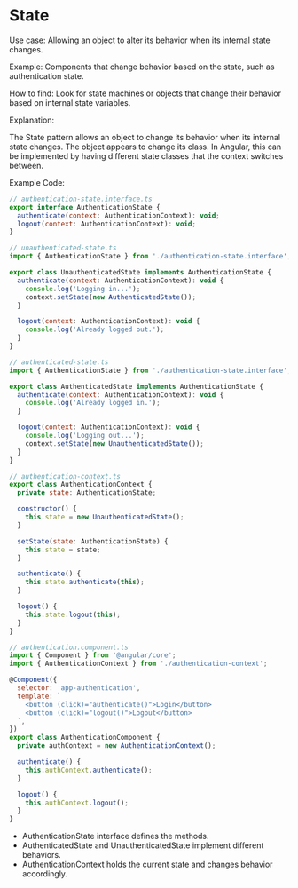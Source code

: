 # State

Use case: Allowing an object to alter its behavior when its internal state changes.

Example: Components that change behavior based on the state, such as authentication state.

How to find: Look for state machines or objects that change their behavior based on internal state variables.

Explanation:

The State pattern allows an object to change its behavior when its internal state changes. The object appears to change its class. In Angular, this can be implemented by having different state classes that the context switches between.

Example Code:

```js
// authentication-state.interface.ts
export interface AuthenticationState {
  authenticate(context: AuthenticationContext): void;
  logout(context: AuthenticationContext): void;
}

// unauthenticated-state.ts
import { AuthenticationState } from './authentication-state.interface';

export class UnauthenticatedState implements AuthenticationState {
  authenticate(context: AuthenticationContext): void {
    console.log('Logging in...');
    context.setState(new AuthenticatedState());
  }

  logout(context: AuthenticationContext): void {
    console.log('Already logged out.');
  }
}

// authenticated-state.ts
import { AuthenticationState } from './authentication-state.interface';

export class AuthenticatedState implements AuthenticationState {
  authenticate(context: AuthenticationContext): void {
    console.log('Already logged in.');
  }

  logout(context: AuthenticationContext): void {
    console.log('Logging out...');
    context.setState(new UnauthenticatedState());
  }
}

// authentication-context.ts
export class AuthenticationContext {
  private state: AuthenticationState;

  constructor() {
    this.state = new UnauthenticatedState();
  }

  setState(state: AuthenticationState) {
    this.state = state;
  }

  authenticate() {
    this.state.authenticate(this);
  }

  logout() {
    this.state.logout(this);
  }
}

// authentication.component.ts
import { Component } from '@angular/core';
import { AuthenticationContext } from './authentication-context';

@Component({
  selector: 'app-authentication',
  template: `
    <button (click)="authenticate()">Login</button>
    <button (click)="logout()">Logout</button>
  `,
})
export class AuthenticationComponent {
  private authContext = new AuthenticationContext();

  authenticate() {
    this.authContext.authenticate();
  }

  logout() {
    this.authContext.logout();
  }
}
```

- AuthenticationState interface defines the methods.
- AuthenticatedState and UnauthenticatedState implement different behaviors.
- AuthenticationContext holds the current state and changes behavior accordingly.
